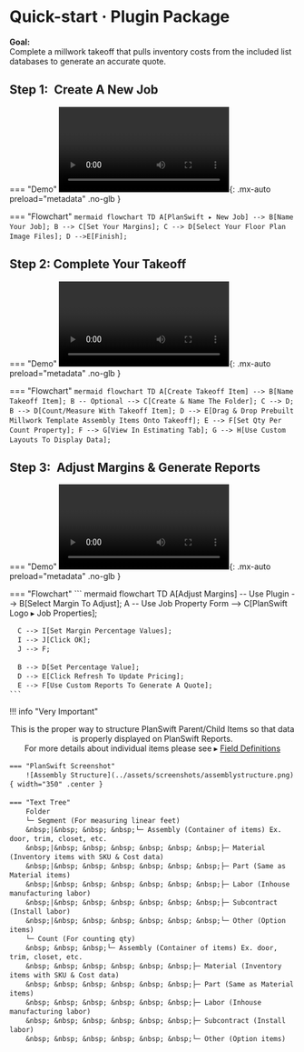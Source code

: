 <!-- docs/getting-started/quick-start-plugin.md -->
# Quick-start · Plugin Package

**Goal:**  
Complete a millwork takeoff that pulls inventory costs from the included list databases to generate an accurate quote.

## Step 1: Create A New Job

=== "Demo"
    ![type:video](../assets/video/createjob.mp4){: .mx-auto preload="metadata" .no-glb }

=== "Flowchart"
    ``` mermaid
    flowchart TD
      A[PlanSwift ▸ New Job] --> B[Name Your Job];
      B --> C[Set Your Margins];
      C --> D[Select Your Floor Plan Image Files];
      D -->E[Finish];
    ```

## Step 2: Complete Your Takeoff

=== "Demo"
    ![type:video](../assets/video/begintakeoff.mp4){: .mx-auto preload="metadata" .no-glb }

=== "Flowchart"
    ``` mermaid
    flowchart TD
      A[Create Takeoff Item] --> B[Name Takeoff Item];
      B -- Optional --> C[Create & Name The Folder];
      C --> D;
      B --> D[Count/Measure With Takeoff Item];
      D --> E[Drag & Drop Prebuilt Millwork Template Assembly Items Onto Takeoff];
      E --> F[Set Qty Per Count Property];
      F --> G[View In Estimating Tab];
      G --> H[Use Custom Layouts To Display Data];
    ```

## Step 3: Adjust Margins & Generate Reports

=== "Demo"
    ![type:video](../assets/video/marginsandreports.mp4){: .mx-auto preload="metadata" .no-glb }

=== "Flowchart"
    ``` mermaid
    flowchart TD
      A[Adjust Margins] -- Use Plugin --> B[Select Margin To Adjust];
      A -- Use Job Property Form --> C[PlanSwift Logo ▸ Job Properties];
      
      C --> I[Set Margin Percentage Values];
      I --> J[Click OK];
      J --> F;

      B --> D[Set Percentage Value];
      D --> E[Click Refresh To Update Pricing];
      E --> F[Use Custom Reports To Generate A Quote];
    ```

!!! info "Very Important"
    <center>
    This is the proper way to structure PlanSwift Parent/Child Items so that data is properly displayed on PlanSwift Reports.  
    For more details about individual items please see ▸ [Field Definitions](../reference/field-definitions/job.md)
    </center>

    === "PlanSwift Screenshot"
        ![Assembly Structure](../assets/screenshots/assemblystructure.png){ width="350" .center }
    
    === "Text Tree"
        Folder  
        └─ Segment (For measuring linear feet)  
        &nbsp;|&nbsp; &nbsp; &nbsp;└─ Assembly (Container of items) Ex. door, trim, closet, etc.  
        &nbsp;|&nbsp; &nbsp; &nbsp; &nbsp; &nbsp; &nbsp;├─ Material (Inventory items with SKU & Cost data)  
        &nbsp;|&nbsp; &nbsp; &nbsp; &nbsp; &nbsp; &nbsp;├─ Part (Same as Material items)  
        &nbsp;|&nbsp; &nbsp; &nbsp; &nbsp; &nbsp; &nbsp;├─ Labor (Inhouse manufacturing labor)  
        &nbsp;|&nbsp; &nbsp; &nbsp; &nbsp; &nbsp; &nbsp;├─ Subcontract (Install labor)  
        &nbsp;|&nbsp; &nbsp; &nbsp; &nbsp; &nbsp; &nbsp;└─ Other (Option items)  
        └─ Count (For counting qty)  
        &nbsp; &nbsp; &nbsp;└─ Assembly (Container of items) Ex. door, trim, closet, etc.  
        &nbsp; &nbsp; &nbsp; &nbsp; &nbsp; &nbsp;├─ Material (Inventory items with SKU & Cost data)  
        &nbsp; &nbsp; &nbsp; &nbsp; &nbsp; &nbsp;├─ Part (Same as Material items)  
        &nbsp; &nbsp; &nbsp; &nbsp; &nbsp; &nbsp;├─ Labor (Inhouse manufacturing labor)  
        &nbsp; &nbsp; &nbsp; &nbsp; &nbsp; &nbsp;├─ Subcontract (Install labor)  
        &nbsp; &nbsp; &nbsp; &nbsp; &nbsp; &nbsp;└─ Other (Option items)  